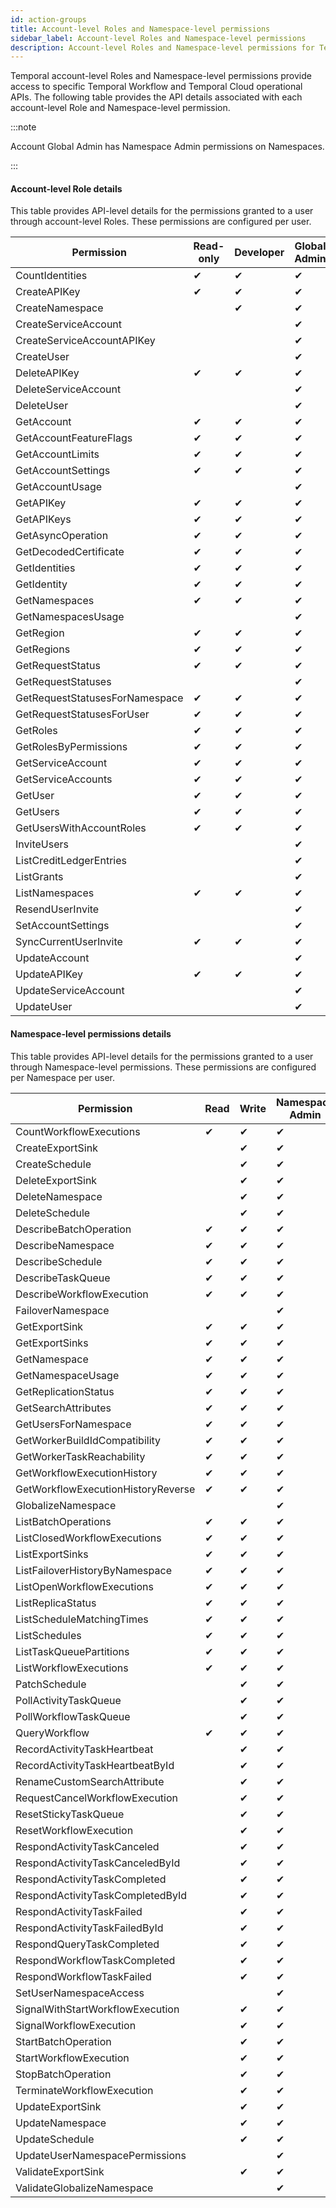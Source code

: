 ```yaml
---
id: action-groups
title: Account-level Roles and Namespace-level permissions
sidebar_label: Account-level Roles and Namespace-level permissions
description: Account-level Roles and Namespace-level permissions for Temporal Cloud and Temporal Server.
---
```


Temporal account-level Roles and Namespace-level permissions provide access to specific Temporal Workflow and Temporal Cloud operational APIs.
The following table provides the API details associated with each account-level Role and Namespace-level permission.

:::note

Account Global Admin has Namespace Admin permissions on Namespaces.

:::

#### Account-level Role details

This table provides API-level details for the permissions granted to a user through account-level Roles. These permissions are configured per user.

| Permission                     | Read-only | Developer | Global Admin |
| ------------------------------ | --------- | --------- | ------------ |
| CountIdentities                | ✔         | ✔         | ✔            |
| CreateAPIKey                   | ✔         | ✔         | ✔            |
| CreateNamespace                |           | ✔         | ✔            |
| CreateServiceAccount           |           |           | ✔            |
| CreateServiceAccountAPIKey     |           |           | ✔            |
| CreateUser                     |           |           | ✔            |
| DeleteAPIKey                   | ✔         | ✔         | ✔            |
| DeleteServiceAccount           |           |           | ✔            |
| DeleteUser                     |           |           | ✔            |
| GetAccount                     | ✔         | ✔         | ✔            |
| GetAccountFeatureFlags         | ✔         | ✔         | ✔            |
| GetAccountLimits               | ✔         | ✔         | ✔            |
| GetAccountSettings             | ✔         | ✔         | ✔            |
| GetAccountUsage                |           |           | ✔            |
| GetAPIKey                      | ✔         | ✔         | ✔            |
| GetAPIKeys                     | ✔         | ✔         | ✔            |
| GetAsyncOperation              | ✔         | ✔         | ✔            |
| GetDecodedCertificate          | ✔         | ✔         | ✔            |
| GetIdentities                  | ✔         | ✔         | ✔            |
| GetIdentity                    | ✔         | ✔         | ✔            |
| GetNamespaces                  | ✔         | ✔         | ✔            |
| GetNamespacesUsage             |           |           | ✔            |
| GetRegion                      | ✔         | ✔         | ✔            |
| GetRegions                     | ✔         | ✔         | ✔            |
| GetRequestStatus               | ✔         | ✔         | ✔            |
| GetRequestStatuses             |           |           | ✔            |
| GetRequestStatusesForNamespace | ✔         | ✔         | ✔            |
| GetRequestStatusesForUser      | ✔         | ✔         | ✔            |
| GetRoles                       | ✔         | ✔         | ✔            |
| GetRolesByPermissions          | ✔         | ✔         | ✔            |
| GetServiceAccount              | ✔         | ✔         | ✔            |
| GetServiceAccounts             | ✔         | ✔         | ✔            |
| GetUser                        | ✔         | ✔         | ✔            |
| GetUsers                       | ✔         | ✔         | ✔            |
| GetUsersWithAccountRoles       | ✔         | ✔         | ✔            |
| InviteUsers                    |           |           | ✔            |
| ListCreditLedgerEntries        |           |           | ✔            |
| ListGrants                     |           |           | ✔            |
| ListNamespaces                 | ✔         | ✔         | ✔            |
| ResendUserInvite               |           |           | ✔            |
| SetAccountSettings             |           |           | ✔            |
| SyncCurrentUserInvite          | ✔         | ✔         | ✔            |
| UpdateAccount                  |           |           | ✔            |
| UpdateAPIKey                   | ✔         | ✔         | ✔            |
| UpdateServiceAccount           |           |           | ✔            |
| UpdateUser                     |           |           | ✔            |

#### Namespace-level permissions details

This table provides API-level details for the permissions granted to a user through Namespace-level permissions. These permissions are configured per Namespace per user.

| Permission                         | Read | Write | Namespace Admin |
| ---------------------------------- | ---- | ----- | --------------- |
| CountWorkflowExecutions            | ✔    | ✔     | ✔               |
| CreateExportSink                   |      | ✔     | ✔               |
| CreateSchedule                     |      | ✔     | ✔               |
| DeleteExportSink                   |      | ✔     | ✔               |
| DeleteNamespace                    |      | ✔     | ✔               |
| DeleteSchedule                     |      | ✔     | ✔               |
| DescribeBatchOperation             | ✔    | ✔     | ✔               |
| DescribeNamespace                  | ✔    | ✔     | ✔               |
| DescribeSchedule                   | ✔    | ✔     | ✔               |
| DescribeTaskQueue                  | ✔    | ✔     | ✔               |
| DescribeWorkflowExecution          | ✔    | ✔     | ✔               |
| FailoverNamespace                  |      |       | ✔               |
| GetExportSink                      | ✔    | ✔     | ✔               |
| GetExportSinks                     | ✔    | ✔     | ✔               |
| GetNamespace                       | ✔    | ✔     | ✔               |
| GetNamespaceUsage                  | ✔    | ✔     | ✔               |
| GetReplicationStatus               | ✔    | ✔     | ✔               |
| GetSearchAttributes                | ✔    | ✔     | ✔               |
| GetUsersForNamespace               | ✔    | ✔     | ✔               |
| GetWorkerBuildIdCompatibility      | ✔    | ✔     | ✔               |
| GetWorkerTaskReachability          | ✔    | ✔     | ✔               |
| GetWorkflowExecutionHistory        | ✔    | ✔     | ✔               |
| GetWorkflowExecutionHistoryReverse | ✔    | ✔     | ✔               |
| GlobalizeNamespace                 |      |       | ✔               |
| ListBatchOperations                | ✔    | ✔     | ✔               |
| ListClosedWorkflowExecutions       | ✔    | ✔     | ✔               |
| ListExportSinks                    | ✔    | ✔     | ✔               |
| ListFailoverHistoryByNamespace     | ✔    | ✔     | ✔               |
| ListOpenWorkflowExecutions         | ✔    | ✔     | ✔               |
| ListReplicaStatus                  | ✔    | ✔     | ✔               |
| ListScheduleMatchingTimes          | ✔    | ✔     | ✔               |
| ListSchedules                      | ✔    | ✔     | ✔               |
| ListTaskQueuePartitions            | ✔    | ✔     | ✔               |
| ListWorkflowExecutions             | ✔    | ✔     | ✔               |
| PatchSchedule                      |      | ✔     | ✔               |
| PollActivityTaskQueue              |      | ✔     | ✔               |
| PollWorkflowTaskQueue              |      | ✔     | ✔               |
| QueryWorkflow                      | ✔    | ✔     | ✔               |
| RecordActivityTaskHeartbeat        |      | ✔     | ✔               |
| RecordActivityTaskHeartbeatById    |      | ✔     | ✔               |
| RenameCustomSearchAttribute        |      | ✔     | ✔               |
| RequestCancelWorkflowExecution     |      | ✔     | ✔               |
| ResetStickyTaskQueue               |      | ✔     | ✔               |
| ResetWorkflowExecution             |      | ✔     | ✔               |
| RespondActivityTaskCanceled        |      | ✔     | ✔               |
| RespondActivityTaskCanceledById    |      | ✔     | ✔               |
| RespondActivityTaskCompleted       |      | ✔     | ✔               |
| RespondActivityTaskCompletedById   |      | ✔     | ✔               |
| RespondActivityTaskFailed          |      | ✔     | ✔               |
| RespondActivityTaskFailedById      |      | ✔     | ✔               |
| RespondQueryTaskCompleted          |      | ✔     | ✔               |
| RespondWorkflowTaskCompleted       |      | ✔     | ✔               |
| RespondWorkflowTaskFailed          |      | ✔     | ✔               |
| SetUserNamespaceAccess             |      |       | ✔               |
| SignalWithStartWorkflowExecution   |      | ✔     | ✔               |
| SignalWorkflowExecution            |      | ✔     | ✔               |
| StartBatchOperation                |      | ✔     | ✔               |
| StartWorkflowExecution             |      | ✔     | ✔               |
| StopBatchOperation                 |      | ✔     | ✔               |
| TerminateWorkflowExecution         |      | ✔     | ✔               |
| UpdateExportSink                   |      | ✔     | ✔               |
| UpdateNamespace                    |      | ✔     | ✔               |
| UpdateSchedule                     |      | ✔     | ✔               |
| UpdateUserNamespacePermissions     |      |       | ✔               |
| ValidateExportSink                 |      | ✔     | ✔               |
| ValidateGlobalizeNamespace         |      |       | ✔               |

